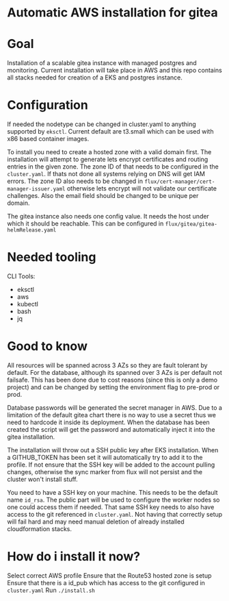 # Automatic AWS installation for gitea

Goal 
===
Installation of a scalable gitea instance with managed postgres and monitoring. Current installation will take place in AWS and this repo contains all stacks needed
for creation of a EKS and postgres instance.

Configuration
===
If needed the nodetype can be changed in cluster.yaml to anything supported by `eksctl`. Current default are t3.small which can be used with x86 based container images.

To install you need to create a hosted zone with a valid domain first. The installation will attempt to generate lets encrypt certificates and routing entries in the given 
zone. The zone ID of that needs to be configured in the `cluster.yaml`. If thats not done all systems relying on DNS will get IAM errors. The zone ID also needs to be changed 
in `flux/cert-manager/cert-manager-issuer.yaml` otherwise lets encrypt will not validate our certificate challenges. Also the email field should be changed to be unique per 
domain.

The gitea instance also needs one config value. It needs the host under which it should be reachable. This can be configured in `flux/gitea/gitea-helmRelease.yaml`

Needed tooling
===
CLI Tools:
- eksctl
- aws
- kubectl
- bash
- jq

Good to know
===
All resources will be spanned across 3 AZs so they are fault tolerant by default. For the database, although its spanned over 3 AZs is per default not failsafe. This has 
been done due to cost reasons (since this is only a demo project) and can be changed by setting the environment flag to pre-prod or prod.

Database passwords will be generated the secret manager in AWS. Due to a limitation of the default gitea chart there is no way to use a secret thus we need to hardcode
it inside its deployment. When the database has been created the script will get the password and automatically inject it into the gitea installation.

The installation will throw out a SSH public key after EKS installation. When a GITHUB_TOKEN has been set it will automatically try to add it to the profile. If not
ensure that the SSH key will be added to the account pulling changes, otherwise the sync marker from flux will not persist and the cluster won't install stuff.

You need to have a SSH key on your machine. This needs to be the default name `id_rsa`. The public part will be used to configure the worker nodes so one could access them if needed.
That same SSH key needs to also have access to the git referenced in `cluster.yaml`. Not having that correctly setup will fail hard and may need manual deletion of already
installed cloudformation stacks.

How do i install it now?
===
Select correct AWS profile
Ensure that the Route53 hosted zone is setup
Ensure that there is a id_pub which has access to the git configured in `cluster.yaml`
Run `./install.sh`